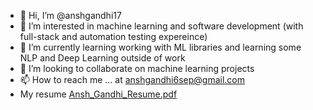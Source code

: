 - 👋 Hi, I’m @anshgandhi17
- 👀 I’m interested in machine learning and software development (with full-stack and automation testing expereince) 
- 🌱 I’m currently learning working with ML libraries and learning some NLP and Deep Learning outside of work
- 💞️ I’m looking to collaborate on machine learning projects
- 📫 How to reach me ... at anshgandhi6sep@gmail.com
- My resume [Ansh_Gandhi_Resume.pdf](https://drive.google.com/file/d/18RMTaocl5hRHXe2javApWPNUjuuYKqa3/view?usp=sharing)

<!---
anshgandhi17/anshgandhi17 is a ✨ special ✨ repository because its `README.md` (this file) appears on your GitHub profile.
You can click the Preview link to take a look at your changes.
--->
